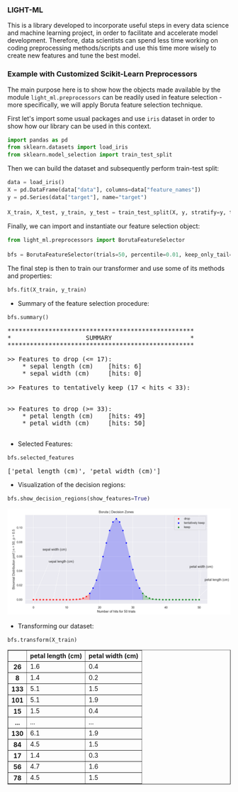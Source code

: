 ### LIGHT-ML

This is a library developed to incorporate useful steps in every data science and machine learning project, in order to facilitate and accelerate model development. Therefore, data scientists can spend less time working on coding preprocessing methods/scripts and use this time more wisely to create new features and tune the best model.


### Example with Customized Scikit-Learn Preprocessors

The main purpose here is to show how the objects made available by the module `light_ml.preprocessors` can be readily used in feature selection - more specifically, we will apply Boruta feature selection technique.

First let's import some usual packages and use `iris` dataset in order to show how our library can be used in this context.  

```python
import pandas as pd
from sklearn.datasets import load_iris
from sklearn.model_selection import train_test_split
```  

Then we can build the dataset and subsequently perform train-test split:  

```python
data = load_iris()
X = pd.DataFrame(data["data"], columns=data["feature_names"])
y = pd.Series(data["target"], name="target")

X_train, X_test, y_train, y_test = train_test_split(X, y, stratify=y, test_size=0.2, random_state=99)
```

Finally, we can import and instantiate our feature selection object:  

```python
from light_ml.preprocessors import BorutaFeatureSelector

bfs = BorutaFeatureSelector(trials=50, percentile=0.01, keep_only_tail=False)
```

The final step is then to train our transformer and use some of its methods and properties:  

```python
bfs.fit(X_train, y_train)
```

+ Summary of the feature selection procedure:  

```python
bfs.summary()
```


<pre>**************************************************
*                    SUMMARY                     *
**************************************************

&gt;&gt; Features to drop (&lt;= 17):
	* sepal length (cm)    [hits: 6]
	* sepal width (cm)     [hits: 0]

&gt;&gt; Features to tentatively keep (17 &lt; hits &lt; 33):
	

&gt;&gt; Features to drop (&gt;= 33):
	* petal length (cm)    [hits: 49]
	* petal width (cm)     [hits: 50]

</pre>


+ Selected Features:  

```python
bfs.selected_features
```


<pre>[&#39;petal length (cm)&#39;, &#39;petal width (cm)&#39;]</pre>


+ Visualization of the decision regions:  

```python
bfs.show_decision_regions(show_features=True)
```

![png](./utils/boruta_viz.png)


+ Transforming our dataset:  

```python
bfs.transform(X_train)
```

<div>
    <table border="1" class="dataframe">
        <thead>
            <tr style="text-align: right;">
            <th></th>
            <th>petal length (cm)</th>
            <th>petal width (cm)</th>
            </tr>
        </thead>
        <tbody>
            <tr>
            <th>26</th>
            <td>1.6</td>
            <td>0.4</td>
            </tr>
            <tr>
            <th>8</th>
            <td>1.4</td>
            <td>0.2</td>
            </tr>
            <tr>
            <th>133</th>
            <td>5.1</td>
            <td>1.5</td>
            </tr>
            <tr>
            <th>101</th>
            <td>5.1</td>
            <td>1.9</td>
            </tr>
            <tr>
            <th>15</th>
            <td>1.5</td>
            <td>0.4</td>
            </tr>
            <tr>
            <th>...</th>
            <td>...</td>
            <td>...</td>
            </tr>
            <tr>
            <th>130</th>
            <td>6.1</td>
            <td>1.9</td>
            </tr>
            <tr>
            <th>84</th>
            <td>4.5</td>
            <td>1.5</td>
            </tr>
            <tr>
            <th>17</th>
            <td>1.4</td>
            <td>0.3</td>
            </tr>
            <tr>
            <th>56</th>
            <td>4.7</td>
            <td>1.6</td>
            </tr>
            <tr>
            <th>78</th>
            <td>4.5</td>
            <td>1.5</td>
            </tr>
        </tbody>
    </table>
</div>